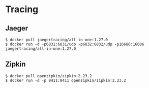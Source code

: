 # Tracing

## Jaeger

```shell
$ docker pull jaegertracing/all-in-one:1.27.0
$ docker run -d -p6831:6831/udp -p6832:6832/udp -p16686:16686 jaegertracing/all-in-one:1.27.0
```

## Zipkin

```shell
$ docker pull openzipkin/zipkin:2.23.2
$ docker run -d -p 9411:9411 openzipkin/zipkin:2.23.2
```
